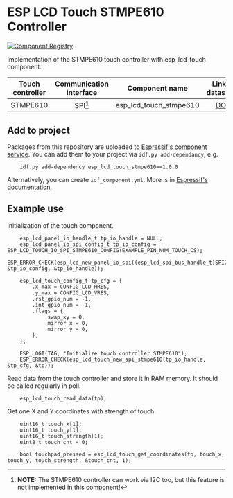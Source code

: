 # ESP LCD Touch STMPE610 Controller

[![Component Registry](https://components.espressif.com/components/espressif/esp_lcd_touch_stmpe610/badge.svg)](https://components.espressif.com/components/espressif/esp_lcd_touch_stmpe610)

Implementation of the STMPE610 touch controller with esp_lcd_touch component.

| Touch controller | Communication interface | Component name | Link to datasheet |
| :--------------: | :---------------------: | :------------: | :---------------: |
| STMPE610         | SPI[^1]                 | esp_lcd_touch_stmpe610 | [DOC](https://www.st.com/en/touch-and-display-controllers/stmpe610.html#documentation) |


[^1]: **NOTE:** The STMPE610 controller can work via I2C too, but this feature is not implemented in this component!

## Add to project

Packages from this repository are uploaded to [Espressif's component service](https://components.espressif.com/).
You can add them to your project via `idf.py add-dependancy`, e.g.
```
    idf.py add-dependency esp_lcd_touch_stmpe610==1.0.0
```

Alternatively, you can create `idf_component.yml`. More is in [Espressif's documentation](https://docs.espressif.com/projects/esp-idf/en/latest/esp32/api-guides/tools/idf-component-manager.html).

## Example use

Initialization of the touch component.

```
    esp_lcd_panel_io_handle_t tp_io_handle = NULL;
    esp_lcd_panel_io_spi_config_t tp_io_config = ESP_LCD_TOUCH_IO_SPI_STMPE610_CONFIG(EXAMPLE_PIN_NUM_TOUCH_CS);
    ESP_ERROR_CHECK(esp_lcd_new_panel_io_spi((esp_lcd_spi_bus_handle_t)SPI2_HOST, &tp_io_config, &tp_io_handle));

    esp_lcd_touch_config_t tp_cfg = {
        .x_max = CONFIG_LCD_HRES,
        .y_max = CONFIG_LCD_VRES,
        .rst_gpio_num = -1,
        .int_gpio_num = -1,
        .flags = {
            .swap_xy = 0,
            .mirror_x = 0,
            .mirror_y = 0,
        },
    };

    ESP_LOGI(TAG, "Initialize touch controller STMPE610");
    ESP_ERROR_CHECK(esp_lcd_touch_new_spi_stmpe610(tp_io_handle, &tp_cfg, &tp));
```

Read data from the touch controller and store it in RAM memory. It should be called regularly in poll.

```
    esp_lcd_touch_read_data(tp);
```

Get one X and Y coordinates with strength of touch.

```
    uint16_t touch_x[1];
    uint16_t touch_y[1];
    uint16_t touch_strength[1];
    uint8_t touch_cnt = 0;

    bool touchpad_pressed = esp_lcd_touch_get_coordinates(tp, touch_x, touch_y, touch_strength, &touch_cnt, 1);
```
